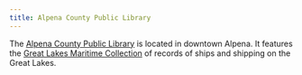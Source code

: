 ```yaml
---
title: Alpena County Public Library
---
```

The [Alpena County Public Library](https://alpenalibrary.org/) 
is located in downtown Alpena. It features
the [Great Lakes Maritime Collection](http://greatlakeships.org/search) of
records of ships and shipping on the Great Lakes.

